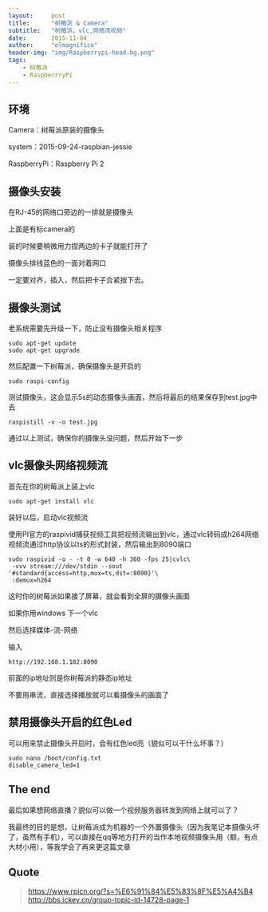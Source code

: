 ```yaml
---
layout:     post
title:      "树莓派 & Camera"
subtitle:   "树莓派，vlc,网络流视频"
date:       2015-11-04
author:     "elmagnifico"
header-img: "img/Raspberrypi-head-bg.png"
tags:
    - 树莓派
    - RaspberrryPi
---
```



## 环境

Camera：树莓派原装的摄像头

system：2015-09-24-raspbian-jessie

RaspberryPi：Raspberry Pi 2

## 摄像头安装

在RJ-45的网络口旁边的一排就是摄像头

上面是有标camera的

装的时候要稍微用力捏两边的卡子就能打开了

摄像头排线蓝色的一面对着网口

一定要对齐，插入，然后把卡子合紧按下去。

## 摄像头测试

老系统需要先升级一下，防止没有摄像头相关程序

	sudo apt-get update 
	sudo apt-get upgrade 

然后配置一下树莓派，确保摄像头是开启的

	sudo raspi-config

测试摄像头，这会显示5s的动态摄像头画面，然后将最后的结果保存到test.jpg中去

	raspistill -v -o test.jpg

通过以上测试，确保你的摄像头没问题，然后开始下一步

## vlc摄像头网络视频流

首先在你的树莓派上装上vlc

	sudo apt-get install vlc

装好以后，启动vlc视频流

使用PI官方的raspivid捕获视频工具把视频流输出到vlc，通过vlc转码成h264网络视频流通过http协议以ts的形式封装，然后输出到8090端口

	sudo raspivid -o - -t 0 -w 640 -h 360 -fps 25|cvlc\
	 -vvv stream:///dev/stdin --sout '#standard{access=http,mux=ts,dst=:8090}'\
	 :demux=h264

这时你的树莓派如果接了屏幕，就会看到全屏的摄像头画面

如果你用windows 下一个vlc

然后选择媒体-流-网络

输入

	http://192.168.1.102:8090

前面的ip地址则是你树莓派的静态ip地址

不要用串流，直接选择播放就可以看摄像头的画面了

## 禁用摄像头开启的红色Led

可以用来禁止摄像头开启时，会有红色led亮（貌似可以干什么坏事？）

	sudo nano /boot/config.txt
	disable_camera_led=1

## The end

最后如果想网络直播？貌似可以做一个视频服务器转发到网络上就可以了？

我最终的目的是想，让树莓派成为机器的一个外置摄像头（因为我笔记本摄像头坏了，虽然有手机），可以直接在qq等地方打开的当作本地视频摄像头用（额，有点大材小用），等我学会了再来更这篇文章

## Quote

> https://www.rpicn.org/?s=%E6%91%84%E5%83%8F%E5%A4%B4
> http://bbs.ickey.cn/group-topic-id-14728-page-1




